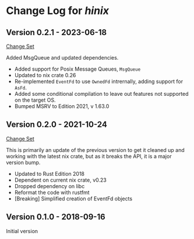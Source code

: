 # Change Log for _hinix_

## Version 0.2.1 - 2023-06-18

[Change Set](https://github.com/fpagliughi/hinix/compare/v0.2.0..v0.2.1)

Added MsgQueue and updated dependencies.

- Added support for Posix Message Queues, `MsgQueue`
- Updated to nix crate 0.26
- Re-implemented `EventFd` to use `OwnedFd` intrernally, adding support for `AsFd`.
- Added some conditional compilation to leave out features not supported on the target OS.
- Bumped MSRV to Edition 2021, v 1.63.0

## Version 0.2.0 - 2021-10-24

[Change Set](https://github.com/fpagliughi/hinix/compare/v0.1.0..v0.2.0)

This is primarily an update of the previous version to get it cleaned up and working with the latest nix crate, but as it breaks the API, it is a major version bump.

- Updated to Rust Edition 2018
- Dependent on current nix crate, v0.23
- Dropped dependency on libc
- Reformat the code with rustfmt
- [Breaking] Simplified creation of EventFd objects

## Version 0.1.0 - 2018-09-16

Initial version